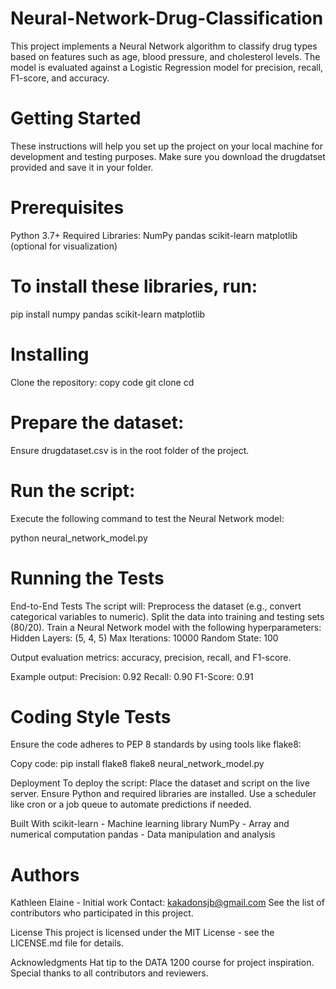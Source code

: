 # Neural-Network-Drug-Classification
This project implements a Neural Network algorithm to classify drug types based on features such as age, blood pressure, and cholesterol levels. The model is evaluated against a Logistic Regression model for precision, recall, F1-score, and accuracy.

# Getting Started
These instructions will help you set up the project on your local machine for development and testing purposes. Make sure you download the drugdatset provided and save it in your folder.

 # Prerequisites
Python 3.7+
Required Libraries:
NumPy
pandas
scikit-learn
matplotlib (optional for visualization)

# To install these libraries, run:

pip install numpy pandas scikit-learn matplotlib

# Installing
Clone the repository:
copy code
git clone <repository-link>
cd <repository-folder>

# Prepare the dataset:
Ensure drugdataset.csv is in the root folder of the project.

# Run the script:
Execute the following command to test the Neural Network model:

python neural_network_model.py

# Running the Tests
End-to-End Tests
The script will:
Preprocess the dataset (e.g., convert categorical variables to numeric).
Split the data into training and testing sets (80/20).
Train a Neural Network model with the following hyperparameters:
Hidden Layers: (5, 4, 5)
Max Iterations: 10000
Random State: 100

Output evaluation metrics: accuracy, precision, recall, and F1-score.

Example output:
Precision: 0.92
Recall: 0.90
F1-Score: 0.91

# Coding Style Tests
Ensure the code adheres to PEP 8 standards by using tools like flake8:

Copy code:
pip install flake8
flake8 neural_network_model.py

Deployment
To deploy the script:
Place the dataset and script on the live server.
Ensure Python and required libraries are installed.
Use a scheduler like cron or a job queue to automate predictions if needed.

Built With
scikit-learn - Machine learning library
NumPy - Array and numerical computation
pandas - Data manipulation and analysis


# Authors
Kathleen Elaine - Initial work
Contact: kakadonsjb@gmail.com
See the list of contributors who participated in this project.

License
This project is licensed under the MIT License - see the LICENSE.md file for details.

Acknowledgments
Hat tip to the DATA 1200 course for project inspiration.
Special thanks to all contributors and reviewers.
